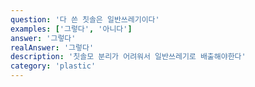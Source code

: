 ```yaml
---
question: '다 쓴 칫솔은 일반쓰레기이다'
examples: ['그렇다', '아니다']
answer: '그렇다'
realAnswer: '그렇다'
description: '칫솔모 분리가 어려워서 일반쓰레기로 배출해야한다'
category: 'plastic'
---
```

